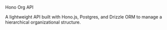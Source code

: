 Hono Org API

A lightweight API built with Hono.js, Postgres, and Drizzle ORM to manage a hierarchical organizational structure.

